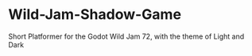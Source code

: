 # Wild-Jam-Shadow-Game
Short Platformer for the Godot Wild Jam 72, with the theme of Light and Dark
